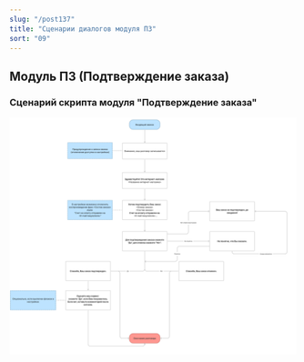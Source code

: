 ```yaml
---
slug: "/post137"
title: "Сценарии диалогов модуля ПЗ"
sort: "09"
---
```


## Модуль ПЗ (Подтверждение заказа)

### Сценарий скрипта модуля **"Подтверждение заказа"**

![Картинка](./images_shop/scenario_shop.png "Нажмите для увеличения")